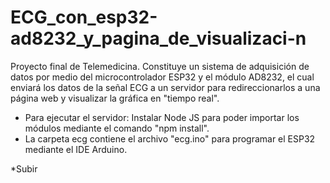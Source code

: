 # ECG_con_esp32-ad8232_y_pagina_de_visualizaci-n
Proyecto final de Telemedicina. Constituye un sistema de adquisición de datos por medio del microcontrolador ESP32 y el módulo AD8232, el cual enviará los datos de la señal ECG a un servidor para redireccionarlos a una página web y visualizar la gráfica en "tiempo real".

* Para ejecutar el servidor: Instalar Node JS para poder importar los módulos mediante el comando "npm install".
* La carpeta ecg contiene el archivo "ecg.ino" para programar el ESP32 mediante el IDE Arduino.

*Subir 
